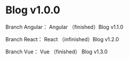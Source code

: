 # Blog v1.0.0

Branch Angular： Angular （finished）Blog v1.1.0

Branch React： React   （infinished）Blog v1.2.0

Branch Vue： Vue     （finished） Blog v1.3.0
